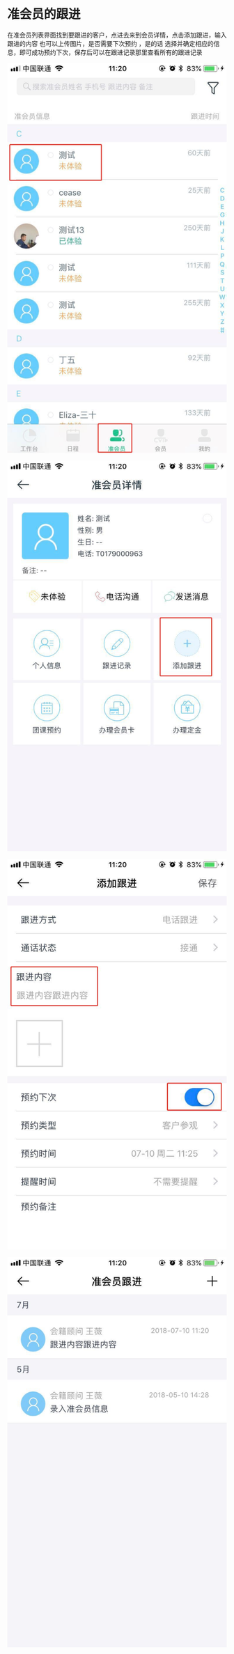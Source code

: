 # 准会员的跟进

在准会员列表界面找到要跟进的客户，点进去来到会员详情，点击添加跟进，输入跟进的内容 也可以上传图片，是否需要下次预约 ，是的话 选择并确定相应的信息，即可成功预约下次，保存后可以在跟进记录那里查看所有的跟进记录

![](.gitbook/assets/1%20%282%29.jpg)

![](.gitbook/assets/2%20%284%29.jpg)

![](.gitbook/assets/3.jpg)

![](.gitbook/assets/4%20%281%29.jpg)

